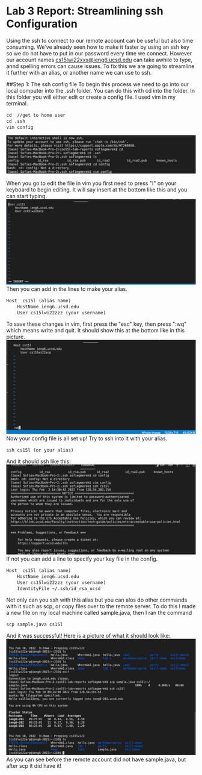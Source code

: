 # Lab 3 Report: Streamlining ssh Configuration

Using the ssh to connect to our remote account can be useful but also time consuming. We've already seen how to make it faster by using an ssh key so we do not have to put in our password every time we connect. However our account names cs15lwi22xxx@ieng6.ucsd.edu can take awhile to type, annd spelling errors can cause issues. To fix this we are going to streamline it further with an alias, or another name we can use to ssh.



##Step 1: The ssh config file
To  begin this process we need to go into our local computer into the .ssh folder. You can do this with cd into the folder. In this folder you will either edit or create a config file. I used vim in my terminal.
```
cd  //get to home user
cd .ssh
vim config
 ```
![Image](photos/lab3/vimcommd.png)

When you go to edit the file in vim you first need to press "I" on your keyboard to begin editing. It will say insert at the bottom like this and you can start typing.
![Image](photos/lab3/insert.png)
Then you can add in the lines to make your alias.
```
Host  cs15l (alias name)
    HostName ieng6.ucsd.edu
    User cs15lwi22zzz (your username)
```
To save these changes in vim, first press the "esc" key, then press ":wq" which means write and quit. It should show this at the bottom like in this picture.
![Image](photos/lab3/wq.png)
Now your config file is all set up!
Try to ssh into it with your alias. 
``` 
ssh cs15l (or your alias)
```
And it should ssh like this:
![Image](photos/lab3/sshalias.png)
If not you can add a line to specify your key file in the config. 
```
Host  cs15l (alias name)
    HostName ieng6.ucsd.edu
    User cs15lwi22zzz (your username)
    IdentityFile ~/.ssh/id_rsa_ucsd
```
Not only can you ssh with this alias but you can alos do other commands with it such as scp, or copy files over to the remote server. 
To do this I made a new file on my local machine called sample.java, then I ran the command
```
scp sample.java cs15l
```
And it was successful!
Here is a picture of what it should look like:
![Image](photos/lab3/scpaliasfull.png)
As you can see before the remote account did not have sample.java, but after scp it did have it!